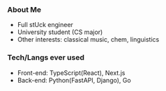 ### About Me
- Full stUck engineer
- University student (CS major)
- Other interests: classical music, chem, linguistics

### Tech/Langs ever used
- Front-end: TypeScript(React), Next.js
- Back-end: Python(FastAPI, Django), Go
